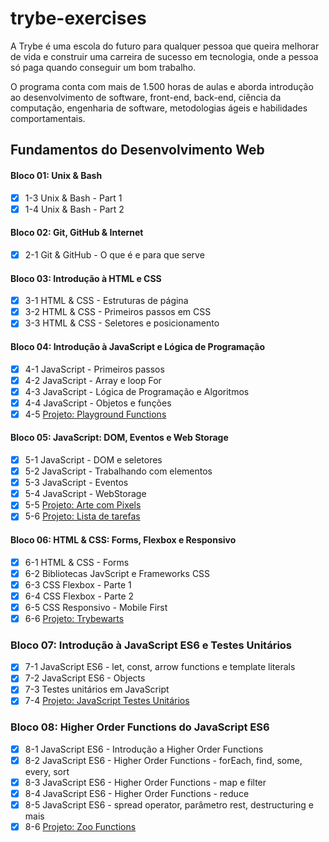 # trybe-exercises

A Trybe é uma escola do futuro para qualquer pessoa que queira melhorar de vida e construir uma carreira de sucesso em tecnologia, onde a pessoa só paga quando conseguir um bom trabalho.

O programa conta com mais de 1.500 horas de aulas e aborda introdução ao desenvolvimento de software, front-end, back-end, ciência da computação, engenharia de software, metodologias ágeis e habilidades comportamentais.

## Fundamentos do Desenvolvimento Web

#### Bloco 01: Unix & Bash

- [x] 1-3 Unix & Bash - Part 1
- [x] 1-4 Unix & Bash - Part 2

#### Bloco 02: Git, GitHub & Internet

- [x] 2-1 Git & GitHub - O que é e para que serve

#### Bloco 03: Introdução à HTML e CSS

- [x] 3-1 HTML & CSS - Estruturas de página
- [x] 3-2 HTML & CSS - Primeiros passos em CSS
- [x] 3-3 HTML & CSS - Seletores e posicionamento

#### Bloco 04: Introdução à JavaScript e Lógica de Programação

- [x] 4-1 JavaScript - Primeiros passos
- [x] 4-2 JavaScript - Array e loop For
- [x] 4-3 JavaScript - Lógica de Programação e Algoritmos
- [x] 4-4 JavaScript - Objetos e funções
- [x] 4-5 [Projeto: Playground Functions](https://github.com/tryber/sd-013-a-project-playground-functions/tree/rafhaeldeandrade-playground-functions)

#### Bloco 05: JavaScript: DOM, Eventos e Web Storage

- [x] 5-1 JavaScript - DOM e seletores
- [x] 5-2 JavaScript - Trabalhando com elementos
- [x] 5-3 JavaScript - Eventos
- [x] 5-4 JavaScript - WebStorage
- [x] 5-5 [Projeto: Arte com Pixels](https://rafhaeldeandrade.github.io/trybe-projects/pixels-art/)
- [x] 5-6 [Projeto: Lista de tarefas](https://rafhaeldeandrade.github.io/trybe-projects/todo-list/)

#### Bloco 06: HTML & CSS: Forms, Flexbox e Responsivo

- [x] 6-1 HTML & CSS - Forms
- [x] 6-2 Bibliotecas JavScript e Frameworks CSS
- [x] 6-3 CSS Flexbox - Parte 1
- [x] 6-4 CSS Flexbox - Parte 2
- [x] 6-5 CSS Responsivo - Mobile First
- [x] 6-6 [Projeto: Trybewarts](https://rafhaeldeandrade.github.io/trybe-projects/trybewarts/)

### Bloco 07: Introdução à JavaScript ES6 e Testes Unitários

- [x] 7-1 JavaScript ES6 - let, const, arrow functions e template literals
- [x] 7-2 JavaScript ES6 - Objects
- [x] 7-3 Testes unitários em JavaScript
- [x] 7-4 [Projeto: JavaScript Testes Unitários](https://github.com/tryber/sd-013-a-project-js-unit-tests/tree/rafhaeldeandrade-js-unit-tests)

### Bloco 08: Higher Order Functions do JavaScript ES6

- [x] 8-1 JavaScript ES6 - Introdução a Higher Order Functions
- [x] 8-2 JavaScript ES6 - Higher Order Functions - forEach, find, some, every, sort
- [x] 8-3 JavaScript ES6 - Higher Order Functions - map e filter
- [x] 8-4 JavaScript ES6 - Higher Order Functions - reduce
- [x] 8-5 JavaScript ES6 - spread operator, parâmetro rest, destructuring e mais
- [x] 8-6 [Projeto: Zoo Functions](https://github.com/tryber/sd-013-a-project-zoo-functions/tree/rafhaeldeandrade-zoo-functions)
